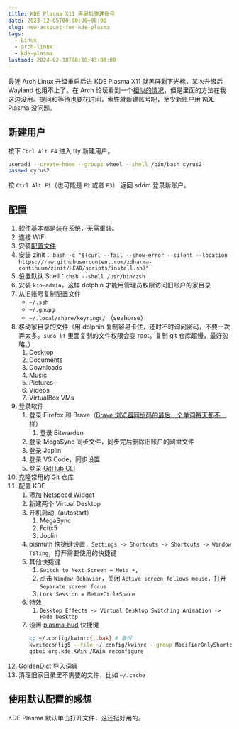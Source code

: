 ```yaml
---
title: KDE Plasma X11 黑屏后重建账号
date: 2023-12-05T00:00:00+08:00
slug: new-account-for-kde-plasma
tags:
  - Linux
  - arch-linux
  - kde-plasma
lastmod: 2024-02-18T00:18:43+08:00
---
```


最近 Arch Linux 升级重启后进 KDE Plasma X11 就黑屏剩下光标，某次升级后 Wayland 也用不上了。在 Arch 论坛看到一个[相似的情况](https://bbs.archlinux.org/viewtopic.php?id=290292)，但是里面的方法在我这边没用。提问和等待也要花时间，索性就新建账号吧，至少新账户用 KDE Plasma 没问题。

## 新建用户

按下 `Ctrl Alt F4` 进入 tty 新建用户。

```bash
useradd --create-home --groups wheel --shell /bin/bash cyrus2
passwd cyrus2
```

按 `Ctrl Alt F1`（也可能是 `F2` 或者 `F3`） 返回 sddm 登录新账户。

## 配置

1. 软件基本都是装在系统，无需重装。
2. 连接 WIFI
3. 安装[配置文件](https://github.com/CyrusYip/dotfiles)
4. 安装 zinit： `bash -c "$(curl --fail --show-error --silent --location https://raw.githubusercontent.com/zdharma-continuum/zinit/HEAD/scripts/install.sh)"`
5. 设置默认 Shell：`chsh --shell /usr/bin/zsh`
6. 安装 `kio-admin`，这样 dolphin 才能用管理员权限访问旧账户的家目录
7. 从旧账号复制配置文件
    - `~/.ssh`
    - `~/.gnupg`
    - `~/.local/share/keyrings/` （seahorse）
8. 移动家目录的文件（用 dolphin 复制容易卡住，还时不时询问密码，不要一次弄太多。`sudo lf` 里面复制的文件权限会变 root。复制 git 仓库超慢，最好忽略。）
    1. Desktop
    2. Documents
    3. Downloads
    4. Music
    5. Pictures 
    6. Videos
    7. VirtualBox VMs
9. 登录软件
    1. 登录 Firefox 和 Brave（[Brave 浏览器同步码的最后一个单词每天都不一样](https://community.brave.com/t/this-code-has-expired-generate-a-new-one-on-the-other-device-and-try-again/426964)）
        1. 登录 Bitwarden
    2. 登录 MegaSync 同步文件，同步完后删除旧账户的网盘文件
    3. 登录 Joplin
    4. 登录 VS Code，同步设置
    5. 登录 [GitHub CLI](https://cli.github.com/)
10. 克隆常用的 Git 仓库
11. 配置 KDE
    1. 添加 [Netspeed Widget](https://store.kde.org/p/998895)
    2. 新建两个 Virtual Desktop
    3. 开机启动（autostart）
        1. MegaSync
        2. Fcitx5
        3. Joplin
    4. bismuth 快捷键设置，`Settings -> Shortcuts -> Shortcuts -> Window Tiling`，打开需要使用的快捷键
    5. 其他快捷键
        1. `Switch to Next Screen = Meta +,`
        2. 点击 `Window Behavior`，关闭 `Active screen follows mouse`，打开 `Separate screen focus`
        3. `Lock Session = Meta+Ctrl+Space`
    6. 特效
        1. `Desktop Effects -> Virtual Desktop Switching Animation -> Fade Desktop`
    7. 设置 [plasma-hud](https://github.com/Zren/plasma-hud) 快捷键
        ```bash
        cp ~/.config/kwinrc{,.bak} # 备份
        kwriteconfig5 --file ~/.config/kwinrc --group ModifierOnlyShortcuts --key Alt "com.github.zren.PlasmaHUD,/PlasmaHUD,com.github.zren.PlasmaHUD,toggleHUD"
        qdbus org.kde.KWin /KWin reconfigure
        ```
12. GoldenDict 导入词典
13. 清理旧家目录里不需要的文件，比如 `~/.cache`

## 使用默认配置的感想

KDE Plasma 默认单击打开文件，这还挺好用的。
